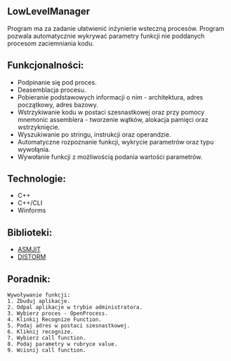 ## LowLevelManager
Program ma za zadanie ułatwienić inżynierie wsteczną procesów. 
Program pozwala automatycznie wykrywać parametry funkcji nie poddanych procesom zaciemniania kodu.

## Funkcjonalności:
* Podpinanie się pod proces.
* Deasemblacja procesu.
* Pobieranie podstawowych informacji o nim - architektura, adres początkowy, adres bazowy.
* Wstrzykiwanie kodu w postaci szesnastkowej oraz przy pomocy mnemonic assemblera - tworzenie wątków, alokacja pamięci oraz wstrzyknięcie.
* Wyszukiwanie po stringu, instrukcji oraz operandzie.
* Automatyczne rozpoznanie funkcji, wykrycie parametrów oraz typu wywołąnia. 
* Wywołanie funkcji z możliwością podania wartości parametrów.

## Technologie:
* C++
* C++/CLI
* Winforms

## Biblioteki:
* [ASMJIT][asmjit]
* [DISTORM][distorm]

## Poradnik:
```
Wywoływanie funkcji:
1. Zbuduj aplikacje.
2. Odpal aplikacje w trybie administratora.
3. Wybierz proces - OpenProcess.
4. Klinkij Recognize Function.
5. Podaj adres w postaci szesnastkowej. 
6. Kliknij recognize.
7. Wybierz call function.
8. Podaj parametry w rubryce value.
9. Wcisnij call function.
```


[asmjit]: https://github.com/asmjit/asmjit
[distorm]: https://github.com/gdabah/distorm
